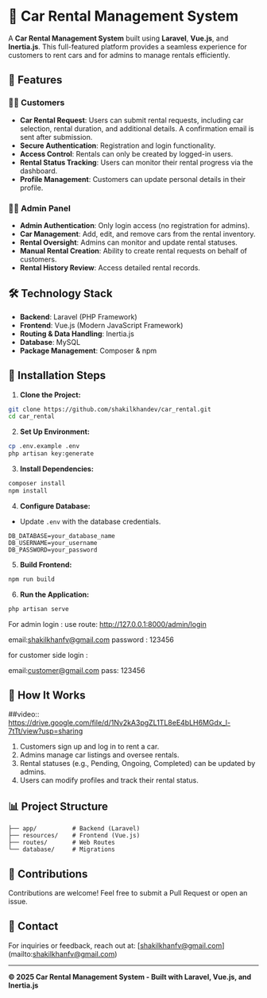 # 🚗 Car Rental Management System

A **Car Rental Management System** built using **Laravel**, **Vue.js**, and **Inertia.js**. This full-featured platform provides a seamless experience for customers to rent cars and for admins to manage rentals efficiently.

## 📌 Features

### 🧑‍💼 Customers
- **Car Rental Request**: Users can submit rental requests, including car selection, rental duration, and additional details. A confirmation email is sent after submission.
- **Secure Authentication**: Registration and login functionality.
- **Access Control**: Rentals can only be created by logged-in users.
- **Rental Status Tracking**: Users can monitor their rental progress via the dashboard.
- **Profile Management**: Customers can update personal details in their profile.

### 👨‍💻 Admin Panel
- **Admin Authentication**: Only login access (no registration for admins).
- **Car Management**: Add, edit, and remove cars from the rental inventory.
- **Rental Oversight**: Admins can monitor and update rental statuses.
- **Manual Rental Creation**: Ability to create rental requests on behalf of customers.
- **Rental History Review**: Access detailed rental records.

## 🛠️ Technology Stack

- **Backend**: Laravel (PHP Framework)
- **Frontend**: Vue.js (Modern JavaScript Framework)
- **Routing & Data Handling**: Inertia.js
- **Database**: MySQL
- **Package Management**: Composer & npm

## 🚀 Installation Steps

1. **Clone the Project:**
```bash
git clone https://github.com/shakilkhandev/car_rental.git
cd car_rental
```

2. **Set Up Environment:**
```bash
cp .env.example .env
php artisan key:generate
```

3. **Install Dependencies:**
```bash
composer install
npm install
```

4. **Configure Database:**
- Update `.env` with the database credentials.

```env
DB_DATABASE=your_database_name
DB_USERNAME=your_username
DB_PASSWORD=your_password
```

5. **Build Frontend:**
```bash
npm run build
```

6. **Run the Application:**
```bash
php artisan serve
```

For admin login : use route: http://127.0.0.1:8000/admin/login

email:shakilkhanfv@gmail.com
password : 123456

for customer side login :

email:customer@gmail.com
pass: 123456


## 📄 How It Works

##video:: https://drive.google.com/file/d/1Nv2kA3pgZL1TL8eE4bLH6MGdx_l-7tTt/view?usp=sharing

1. Customers sign up and log in to rent a car.
2. Admins manage car listings and oversee rentals.
3. Rental statuses (e.g., Pending, Ongoing, Completed) can be updated by admins.
4. Users can modify profiles and track their rental status.

## 📊 Project Structure

```
├── app/          # Backend (Laravel)
├── resources/    # Frontend (Vue.js)
├── routes/       # Web Routes
└── database/     # Migrations
```

## 🤝 Contributions

Contributions are welcome! Feel free to submit a Pull Request or open an issue.

## 📧 Contact
For inquiries or feedback, reach out at: [shakilkhanfv@gmail.com]    (mailto:shakilkhanfv@gmail.com)

---

**© 2025 Car Rental Management System - Built with Laravel, Vue.js, and Inertia.js**

